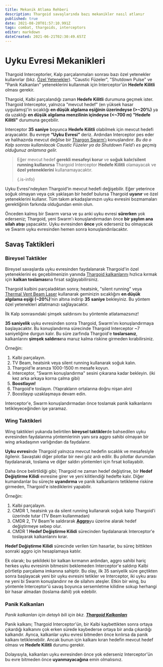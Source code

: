 ```yaml
---
title: Mekanik Atlama Rehberi
description: Thargoid savaşlarında bazı mekanikler nasıl atlanır
published: true
date: 2021-08-20T01:57:10.991Z
tags: combat, thargoids, interceptors
editor: markdown
dateCreated: 2021-06-21T02:30:49.657Z
---
```


# Uyku Evresi Mekanikleri

Thargoid Interceptorler, Kalp parçalanmaları sonrası bazı özel yetenekler kullanırlar (bkz. [Özel Yetenekler](/tr/special-attacks)). "Caustic Füzeler", "Shutdown Pulse" ve "Panik Kalkanları" yeteneklerini kullanmak için Interceptor'ün **Hedefe Kilitli** olması gerekir.

Thargoid, Kalbi parçalandığı zaman **Hedefe Kilitli** durumuna geçmek ister. Thargoid Interceptor, yalnızca "mevcut hedef" (en yüksek hasar uygulamış)'in sıcaklığı **en düşük algılama eşiğinin üzerindeyse (>~20%)** ya da uzaklığı **en düşük algılama menzilinin içindeyse (<~700 m)** **"Hedefe Kilitli"** durumuna geçebilir.

Interceptor **35** **saniye** boyunca **Hedefe Kilitli** olabilmek için mevcut hedefi arayacaktır. Bu evreye **“Uyku Evresi”** deriz. Ardından Interceptor pes eder ve halihazırda mevcut değilse bir [Thargon Swarm'ı](/tr/thargon-swarms) konuşlandırır. _Bu da o Kalp sonrası kullanılacak Caustic Füzeler ya da Shutdown Field'ı es geçmiş olduğunuz anlamına gelir._

> Eğer mevcut hedef **gerekli mesafeyi korur** ve **soğuk kalır/silent running kullanırsa** Thargoid Interceptor **Hedefe Kilitli** olamayacak ve **özel yeteneklerini** kullanamayacaktır.
>
> {.is-info}

Uyku Evresi'ndeyken Thargoid'in mevcut hedefi değişebilir. Eğer yeterince soğuk olmayan veya çok yaklaşan bir hedef bulursa Thargoid **uyanır** ve özel yeteneklerini kullanır. Tüm takım arkadaşlarınızın uyku evresini bozmamaları gerektiğinin farkında olduğundan emin olun.

Önceden kalmış bir Swarm varsa ve şu anki uyku evresi **sürerken** yok ederseniz; Thargoid, yeni Swarm'ı konuşlandırmadan önce **bir yaylım ana silah atışı** yapacaktır. Uyku evresinden **önce** yok ederseniz bu olmayacak ve Swarm uyku evresinden hemen sonra konuşlandırılacaktır.

## Savaş Taktikleri

### Bireysel Taktikler

Bireysel savaşlarda uyku evresinden faydalanarak Thargoid'in özel yeteneklerini es geçebilmenizin yanında [Thargoid kalkanlarını](/tr/shields) hızlıca kırmak için **kalkan toslaması**na fırsat sağlayabilirsiniz.

Thargoid kalbini parçaladıktan sonra; heatsink, "silent running" veya [Thermal Vent Beam Laser](/tr/lasers) kullanarak geminizin sıcaklığını **en düşük algılama eşiği (~20%)**'nin altına indirip **35** **saniye** bekleyiniz. Bu yöntem özel yetenekleri atlatmanızı sağlayacaktır.

İlk Kalp sonrasındaki şimşek saldırısını bu yöntemle atlatamazsınız!

**35 saniyelik** uyku evresinden sonra Thargoid, Swarm'ını konuşlandırmaya başlayacaktır. Bu konuşlandırma sürecinde Thargoid Interceptor ~7 saniyeliğine durgun kalır. Bu süre zarfında Thargoid'e **toslarsanız**, kalkanlarını **şimşek saldırısı**na maruz kalma riskine girmeden kırabilirsiniz.

Örneğin:

1. Kalbi parçalayın.
1. TV Beam, heatsink veya silent running kullanarak soğuk kalın.
1. Thargoid'le aranıza 1000-1500 m mesafe koyun.
1. Interceptor, "Swarm konuşlandırma" sesini çıkarana kadar bekleyin. (iki kez arka arkaya korna çalma gibi)
1. **Boostlayın!**
1. Thargoid'e toslayın. (Yaprakların ortalarına doğru nişan alın)
1. Boostlayıp uzaklaşmaya devam edin.

Interceptor'e, Swarm konuşlandırmadan önce toslamak panik kalkanlarını tetikleyeceğinden işe yaramaz.

### Wing Taktikleri

Wing taktikleri yukarıda belirtilen **bireysel taktikler**de bahsedilen uyku evresinden faydalanma yöntemlerinin yanı sıra aggro sahibi olmayan bir wing arkadaşının varlığından da faydalanır.

**Uyku evresi**nde Thargoid yalnızca mevcut hedefin sıcaklık ve mesafesiyle ilgilenir. Savaştaki diğer pilotlar bir nevi göz ardı edilir. Bu pilotlar durumdan faydalanarak, toslama ve diğer saldırı yöntemleri için fırsat kollayabilr.

Daha önce belirtildiği gibi; Thargoid ne zaman hedef değiştirse, bir **Hedef Değiştirme Kilidi** evresine girer ve yeni kilitlendiği hedefte kalır. Diğer kumandanlar bu süreçte **uyandırma** ve panik kalkanlarını tetikleme riskine girmeden, Thargoid'e istediklerini yapabilir.

Örneğin:

1. Kalbi parçalayın.
1. CMDR 1, heatsink ya da silent running kullanarak soğuk kalıp Thargoid'i üzerinde tutar (TV Beam kullanmadan)
1. CMDR 2, TV Beam'le saldırarak [**Aggro**](/tr/threat-management)yu üzerine alarak hedef değiştirmeye sebep olur.
1. CMDR 1 **Hedef Değiştirme Kilidi** sürecinden faydalanarak Interceptor'e toslayarak kalkanlarını kırar.

**Hedef Değiştirme Kilidi** sürecinde verilen tüm hasarlar, bu süreç bittikten sonraki aggro için hesaplamaya katılır.

Ek olarak; bu şekildeki bir kalkan kırmanın ardından, aggro sahibi hariç herkes uyku evresinin bitmesini beklemeden Interceptor'e saldırıp Kalbi pörtletip parçalama imkanına sahiptir. Bu olay, ilk 35 saniyelik süre geçtikten sonra başlayacak yeni bir uyku evresini tetikler ve Interceptor, iki uyku arası ne yeni bi Swarm konuşlandırır ne de silahını ateşler. Etkin bir wing, bu yöntemle Interceptor'ü savaş boyunca sersemletme kilidine sokup herhangi bir hasar almadan (toslama dahil) yok edebilir.

### Panik Kalkanları

_Panik kalkanları için detaylı bili için bkz._ [**_*Thargoid Kalkanları*_**](/tr/shields)

Panik kalkanı; Thargoid Interceptor'ün, bir Kalbi kaybettikten sonra ortaya çıkardığı kalkanını çok erken sürede kaybederse ortaya bir anda çıkardığı kalkandır. Ayrıca, kalkanlar uyku evresi bitmeden önce kırılırsa da panik kalkanı tetiklenebilir. Ancak bunun için kalkanı kıran hedefin mevcut hedef olması ve **Hedefe Kilitli** durumu gerekir.

Dolayısıyla, kalkanları uyku evresinden önce yok ederseniz Interceptor'ün bu evre bitmeden önce **uyanmayacağına** emin olmalısınız.
